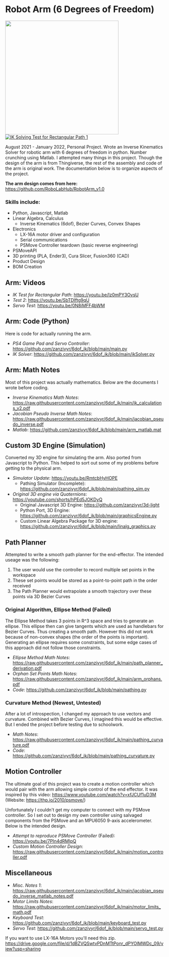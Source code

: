# Robot Arm (6 Degrees of Freedom)

<img src="https://zanzivyr.github.io/home/images/demo/arm_crop.jpg" height="360"> [![IK Solving Test for Rectangular Path 1](https://img.youtube.com/vi/lz0mPY3OvsU/0.jpg)](https://youtu.be/lz0mPY3OvsU)

August 2021 - January 2022, Personal Project. Wrote an Inverse Kinematics Solver for robotic arm with 6 degrees of freedom in python. Number crunching using Matlab. I attempted many things in this project. Though the design of the arm is from Thingiverse, the rest of the assembly and code of the arm is original work. The documentation below is to organize aspects of the project.

**The arm design comes from here:**
https://github.com/RoboLabHub/RobotArm_v1.0

### Skills include:
- Python, Javascript, Matlab
- Linear Algebra, Calculus
  - Inverse Kinematics (6dof), Bezier Curves, Convex Shapes
- Electronics
  - LX-16A motor driver and configuration
  - Serial communications
  - PSMove Controller teardown (basic reverse engineering)
- PSMoveAPI
- 3D printing (PLA, Ender3), Cura Slicer, Fusion360 (CAD)
- Product Design
- BOM Creation

## Arm: Videos
 - _IK Test for Rectangular Path_: https://youtu.be/lz0mPY3OvsU
 - _Test 2_: https://youtu.be/SbTDIftg9qU
 - _Servo Test_: https://youtu.be/0N8iMFF4bWM

## Arm: Code (Python)
Here is code for actually running the arm.
 - _PS4 Game Pad and Servo Controller_: https://github.com/zanzivyr/6dof_ik/blob/main/main.py
 - _IK Solver_: https://github.com/zanzivyr/6dof_ik/blob/main/ikSolver.py

## Arm: Math Notes
Most of this project was actually mathematics. Below are the documents I wrote before coding.
 - _Inverse Kinematics Math Notes_: https://raw.githubusercontent.com/zanzivyr/6dof_ik/main/ik_calculations_v2.pdf
 - _Jacobian Pseudo Inverse Math Notes_: https://raw.githubusercontent.com/zanzivyr/6dof_ik/main/jacobian_pseudo_inverse.pdf
 - _Matlab_: https://github.com/zanzivyr/6dof_ik/blob/main/arm_matlab.mat

## Custom 3D Engine (Simulation)
Converted my 3D engine for simulating the arm. Also ported from Javascript to Python. This helped to sort out some of my problems before getting to the physical arm.
- _Simulator Update_: https://youtu.be/RmtcbHyHOPE
  - Pathing Simulator (Incomplete): https://github.com/zanzivyr/6dof_ik/blob/main/pathing_sim.py
- _Original 3D engine via Quaternions_: https://youtube.com/shorts/hPEd5JOKDyQ
  - Original Javascript 3D Engine: https://github.com/zanzivyr/3d-light
  - Python Port, 3D Engine: https://github.com/zanzivyr/6dof_ik/blob/main/graphicsEngine.py
  - Custom Linear Algebra Package for 3D engine: https://github.com/zanzivyr/6dof_ik/blob/main/linalg_graphics.py

## Path Planner
Attempted to write a smooth path planner for the end-effector. The intended useage was the following:
1) The user would use the controller to record multiple set points in the workspace
2) These set points would be stored as a point-to-point path in the order received
3) The Path Planner would extrapolate a smooth trajectory over these points via 3D Bezier Curves

### Original Algorithm, Ellipse Method (Failed)
The Ellipse Method takes 3 points in R^3 space and tries to generate an ellipse. This ellipse then can give tangents which are used as handlebars for Bezier Curves. Thus creating a smooth path. However this did not work because of non-convex shapes (the order of the points is important). Generating an ellipse requires some constraints, but some edge cases of this approach did not follow those constraints.
- _Ellipse Method Math Notes_: https://raw.githubusercontent.com/zanzivyr/6dof_ik/main/path_planner_derivation.pdf
- _Orphan Set Points Math Notes_: https://raw.githubusercontent.com/zanzivyr/6dof_ik/main/arm_orphans.pdf
- _Code_: https://github.com/zanzivyr/6dof_ik/blob/main/pathing.py

### Curvature Method (Newest, Untested)
After a lot of introspection, I changed my approach to use vectors and curvature. Combined with Bezier Curves, I imagined this would be effective. But I ended the project before testing due to schoolwork.
- _Math Notes_: https://raw.githubusercontent.com/zanzivyr/6dof_ik/main/pathing_curvature.pdf
- _Code_: https://github.com/zanzivyr/6dof_ik/blob/main/pathing_curvature.py

## Motion Controller
The ultimate goal of this project was to create a motion controller which would pair with the arm allowing simple control of the end effector. It was inspired by this video: https://www.youtube.com/watch?v=xfJCUf1uD3M (Website: https://thp.io/2010/psmove/)

Unfortunately I couldn't get my computer to connect with my PSMove controller. So I set out to design my own controller using salvaged components from the PSMove and an MPU6050 9-axis accelerometer. Below is the intended design.
- _Attempt to reproduce PSMove Controller_ (Failed): https://youtu.be/7PIn4dRMIpQ
- _Custom Motion Controller Design_: https://raw.githubusercontent.com/zanzivyr/6dof_ik/main/motion_controller.pdf

## Miscellaneous
- _Misc. Notes 1_: https://raw.githubusercontent.com/zanzivyr/6dof_ik/main/jacobian_pseudo_inverse_matlab_notes.pdf
- _Motor Limits Notes_: https://raw.githubusercontent.com/zanzivyr/6dof_ik/main/motor_limits_math.pdf
- _Keyboard Test_: https://github.com/zanzivyr/6dof_ik/blob/main/keyboard_test.py
- _Servo Test_: https://github.com/zanzivyr/6dof_ik/blob/main/servo_test.py

If you want to use LX-16A Motors you'll need this zip.
https://drive.google.com/file/d/1dBZVQSwtvPDnMTtPonr_dPYOlMWDc_09/view?usp=sharing
